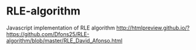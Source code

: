 # RLE-algorithm
Javascript implementation of RLE algorithm
http://htmlpreview.github.io/?https://github.com/Dfons25/RLE-algorithm/blob/master/RLE_David_Afonso.html
